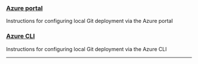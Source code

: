 ### [Azure portal](#tab/deploy-instructions-azportal)

Instructions for configuring local Git deployment via the Azure portal

### [Azure CLI](#tab/deploy-instructions-azcli)

Instructions for configuring local Git deployment via the Azure CLI

---
